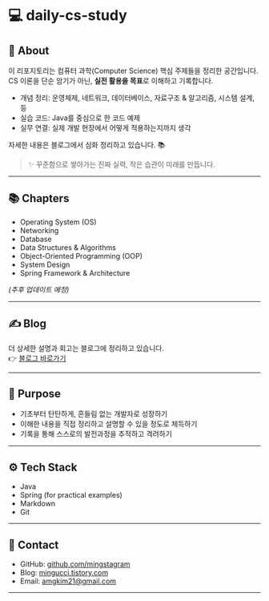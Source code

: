 # 💻 daily-cs-study

## 📝 About

이 리포지토리는 컴퓨터 과학(Computer Science) 핵심 주제들을 정리한 공간입니다.  
CS 이론을 단순 암기가 아닌, **실전 활용을 목표**로 이해하고 기록합니다.

- 개념 정리: 운영체제, 네트워크, 데이터베이스, 자료구조 & 알고리즘, 시스템 설계, 등
- 실습 코드: Java를 중심으로 한 코드 예제
- 실무 연결: 실제 개발 현장에서 어떻게 적용하는지까지 생각

자세한 내용은 블로그에서 심화 정리하고 있습니다. 📚

> ✨ 꾸준함으로 쌓아가는 진짜 실력, 작은 습관이 미래를 만듭니다.

---

## 📚 Chapters

- Operating System (OS)
- Networking
- Database
- Data Structures & Algorithms
- Object-Oriented Programming (OOP)
- System Design
- Spring Framework & Architecture

*(추후 업데이트 예정)*

---

## ✍️ Blog

더 상세한 설명과 회고는 블로그에 정리하고 있습니다.  
👉 [블로그 바로가기](https://mingucci.tistory.com/)

---

## 🙏 Purpose

- 기초부터 탄탄하게, 흔들림 없는 개발자로 성장하기
- 이해한 내용을 직접 정리하고 설명할 수 있을 정도로 체득하기
- 기록을 통해 스스로의 발전과정을 추적하고 격려하기

---

## ⚙️ Tech Stack

- Java
- Spring (for practical examples)
- Markdown
- Git

---

## 📩 Contact

- GitHub: [github.com/mingstagram](https://github.com/mingstagram)
- Blog: [mingucci.tistory.com](https://mingucci.tistory.com/)
- Email: amgkim21@gmail.com

---